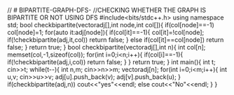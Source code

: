 // # BIPARTITE-GRAPH-DFS-
//CHECKING WHETHER THE GRAPH IS BIPARTITE OR NOT USING DFS 
#include<bits/stdc++.h>
using namespace std;
bool checkbipartite(vector<int>adj[],int node,int col[]){
    if(col[node]==-1) col[node]=1;
    for(auto it:adj[node]){
        if(col[it]==-1){
            col[it]=!col[node];
            if(!checkbipartite(adj,it,col)) return false;
        }
        else if(col[it]==col[node]) return false;
    }
    return true;
}
bool checkbipartite(vector<int>adj[],int n){
    int col[n];
    memset(col,-1,sizeof(col));
    for(int i=0;i<n;i++){
        if(col[i]==-1){
            if(!checkbipartite(adj,i,col)) return false;
        }
    }
    return true;
}
int main(){
    int t;
    cin>>t;
    while(t--){
        int n,m;
        cin>>n>>m;
        vector<int>adj[n];
        for(int i=0;i<m;i++){
            int u,v;
            cin>>u>>v;
            adj[u].push_back(v);
            adj[v].push_back(u);
        }
        if(checkbipartite(adj,n)) cout<<"yes"<<endl;
        else cout<<"No"<<endl;
    }
}
